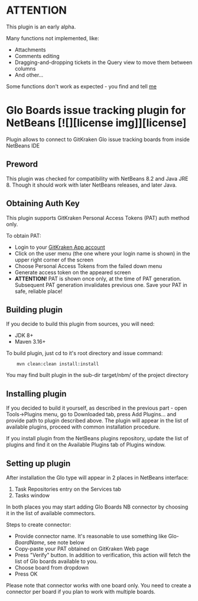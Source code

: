 # ATTENTION

This plugin is an early alpha.

Many functions not implemented, like:

- Attachments
- Comments editing
- Dragging-and-dropping tickets in the Query view to move them between columns
- And other...

Some functions don't work as expected - you find and tell [me](mailto:alecn2002@gmail.com)

# Glo Boards issue tracking plugin for NetBeans [![][license img]][license]

Plugin allows to connect to GitKraken Glo issue tracking boards from inside NetBeans IDE

## Preword

This plugin was checked for compatibility with NetBeans 8.2 and Java JRE 8. Though it should work with later NetBeans releases, and later Java.

## Obtaining Auth Key

This plugin supports GitKraken Personal Access Tokens (PAT) auth method only.

To obtain PAT:

* Login to your [GitKraken App account](https://app.gitkraken.com/)
* Click on the user menu (the one where your login name is shown) in the upper right corner of the screen
* Choose Personal Access Tokens from the failed down menu
* Generate access token on the appeared screen 
* **ATTENTION!** PAT is shown once only, at the time of PAT generation. Subsequent PAT generation invalidates previous one. Save your PAT in safe, reliable place!

## Building plugin

If you decide to build this plugin from sources, you will need:

- JDK 8+
- Maven 3.16+

To build plugin, just cd to it's root directory and issue command:

```
    mvn clean:clean install:install
```

You may find built plugin in the sub-dir target/nbm/ of the project directory

## Installing plugin

If you decided to build it yourself, as described in the previous part - open Tools->Plugins menu, go to Downloaded tab, press Add Plugins... and provide path to plugin described above.
The plugin will appear in the list of available plugins, proceed with common installation procedure.

If you install plugin from the NetBeans plugins repository, update the list of plugins and find it on the Available Plugins tab of Plugins window.

## Setting up plugin

After installation the Glo type will appear in 2 places in NetBeans interface:

1. Task Repositories entry on the Services tab
2. Tasks window

In both places you may start adding Glo Boards NB connector by choosing it in the list of available commectors.

Steps to create connector:

* Provide connector name. It's reasonable to use something like Glo-_BoardName_, see note below
* Copy-paste your PAT obtained on GitKraken Web page
* Press "Verify" button. In addition to verification, this action will fetch the list of Glo boards available to you.
* Choose board from dropdown
* Press OK

Please note that connector works with one board only. You need to create a connector per board if you plan to work with multiple boards.

